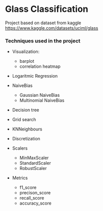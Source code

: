 # Glass Classification


Project based on dataset from kaggle   
https://www.kaggle.com/datasets/uciml/glass

### Techniques used in the project

+ Visualization:
    + barplot
    + correlation heatmap

+ Logaritmic Regression
+ NaiveBias
    + Gaussian NaiveBias
    + Multinomial NaiveBias
+ Decision tree
+ Grid search
+ KNNeighbours
+ Discretization
+ Scalers
    + MinMaxScaler
    + StandardScaler
    + RobustScaler
+ Metrics
    + f1_score
    + precison_score
    + recall_score
    + accuracy_score